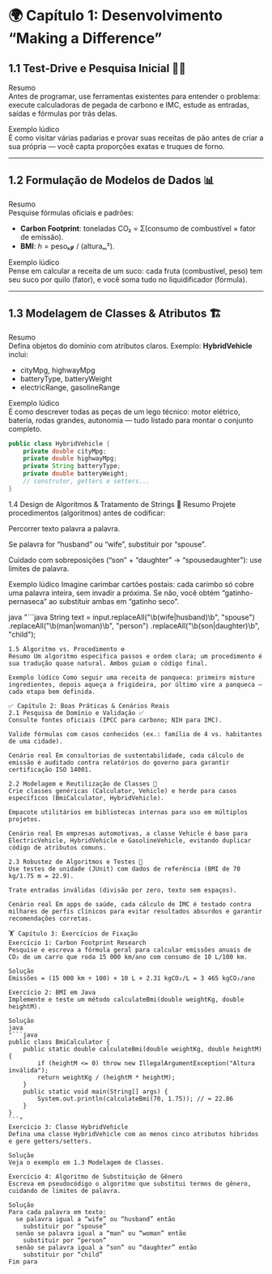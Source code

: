 # 🌍 Capítulo 1: Desenvolvimento “Making a Difference”

## 1.1 Test-Drive e Pesquisa Inicial 🕵️‍♂️  
Resumo  
Antes de programar, use ferramentas existentes para entender o problema: execute calculadoras de pegada de carbono e IMC, estude as entradas, saídas e fórmulas por trás delas.  

Exemplo lúdico  
É como visitar várias padarias e provar suas receitas de pão antes de criar a sua própria — você capta proporções exatas e truques de forno.

---

## 1.2 Formulação de Modelos de Dados 📊  
Resumo  
Pesquise fórmulas oficiais e padrões:  
- **Carbon Footprint**: toneladas CO₂ = Σ(consumo de combustível × fator de emissão).  
- **BMI**: ℎ = pesoₖ𝓰 / (alturaₘ²).  

Exemplo lúdico  
Pense em calcular a receita de um suco: cada fruta (combustível, peso) tem seu suco por quilo (fator), e você soma tudo no liquidificador (fórmula).

---

## 1.3 Modelagem de Classes & Atributos 🏗️  
Resumo  
Defina objetos do domínio com atributos claros. Exemplo: **HybridVehicle** inclui:  
- cityMpg, highwayMpg  
- batteryType, batteryWeight  
- electricRange, gasolineRange  

Exemplo lúdico  
É como descrever todas as peças de um lego técnico: motor elétrico, bateria, rodas grandes, autonomia — tudo listado para montar o conjunto completo.

```java
public class HybridVehicle {
    private double cityMpg;
    private double highwayMpg;
    private String batteryType;
    private double batteryWeight;
    // construtor, getters e setters...
}
```

1.4 Design de Algoritmos & Tratamento de Strings 📝
Resumo Projete procedimentos (algoritmos) antes de codificar:

Percorrer texto palavra a palavra.

Se palavra for “husband” ou “wife”, substituir por “spouse”.

Cuidado com sobreposições (“son” + “daughter” → “spousedaughter”): use limites de palavra.

Exemplo lúdico Imagine carimbar cartões postais: cada carimbo só cobre uma palavra inteira, sem invadir a próxima. Se não, você obtém “gatinho-pernaseca” ao substituir ambas em “gatinho seco”.

java
"```java
String text = input.replaceAll("\\b(wife|husband)\\b", "spouse")
                   .replaceAll("\\b(man|woman)\\b", "person")
                   .replaceAll("\\b(son|daughter)\\b", "child");
```"
1.5 Algoritmo vs. Procedimento ⚙️
Resumo Um algoritmo especifica passos e ordem clara; um procedimento é sua tradução quase natural. Ambos guiam o código final.

Exemplo lúdico Como seguir uma receita de panqueca: primeiro misture ingredientes, depois aqueça a frigideira, por último vire a panqueca — cada etapa bem definida.

✅ Capítulo 2: Boas Práticas & Cenários Reais
2.1 Pesquisa de Domínio e Validação ✅
Consulte fontes oficiais (IPCC para carbono; NIH para IMC).

Valide fórmulas com casos conhecidos (ex.: família de 4 vs. habitantes de uma cidade).

Cenário real Em consultorias de sustentabilidade, cada cálculo de emissão é auditado contra relatórios do governo para garantir certificação ISO 14001.

2.2 Modelagem e Reutilização de Classes 🏢
Crie classes genéricas (Calculator, Vehicle) e herde para casos específicos (BmiCalculator, HybridVehicle).

Empacote utilitários em bibliotecas internas para uso em múltiplos projetos.

Cenário real Em empresas automotivas, a classe Vehicle é base para ElectricVehicle, HybridVehicle e GasolineVehicle, evitando duplicar código de atributos comuns.

2.3 Robustez de Algoritmos e Testes 🧪
Use testes de unidade (JUnit) com dados de referência (BMI de 70 kg/1.75 m = 22.9).

Trate entradas inválidas (divisão por zero, texto sem espaços).

Cenário real Em apps de saúde, cada cálculo de IMC é testado contra milhares de perfis clínicos para evitar resultados absurdos e garantir recomendações corretas.

🏋️ Capítulo 3: Exercícios de Fixação
Exercício 1: Carbon Footprint Research
Pesquise e escreva a fórmula geral para calcular emissões anuais de CO₂ de um carro que roda 15 000 km/ano com consumo de 10 L/100 km.

Solução
Emissões = (15 000 km ÷ 100) × 10 L × 2.31 kgCO₂/L = 3 465 kgCO₂/ano

Exercício 2: BMI em Java
Implemente e teste um método calculateBmi(double weightKg, double heightM).

Solução
java
"```java
public class BmiCalculator {
    public static double calculateBmi(double weightKg, double heightM) {
        if (heightM <= 0) throw new IllegalArgumentException("Altura inválida");
        return weightKg / (heightM * heightM);
    }
    public static void main(String[] args) {
        System.out.println(calculateBmi(70, 1.75)); // ≈ 22.86
    }
}
```"
Exercício 3: Classe HybridVehicle
Defina uma classe HybridVehicle com ao menos cinco atributos híbridos e gere getters/setters.

Solução
Veja o exemplo em 1.3 Modelagem de Classes.

Exercício 4: Algoritmo de Substituição de Gênero
Escreva em pseudocódigo o algoritmo que substitui termos de gênero, cuidando de limites de palavra.

Solução
Para cada palavra em texto:
  se palavra igual a “wife” ou “husband” então
    substituir por “spouse”
  senão se palavra igual a “man” ou “woman” então
    substituir por “person”
  senão se palavra igual a “son” ou “daughter” então
    substituir por “child”
Fim para
